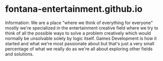 # fontana-entertainment.github.io
Information: We are a place "where we think of everything for everyone" mostly we're specialized in the entertainment creative field where we try to think of all the possible ways to solve a problem creatively which would normally be unsolvable solely by logic itself. Games Development is how it started and what we're most passionate about but that's just a very small percentage of what we really do as we're all about exploring other fields and solutions.
